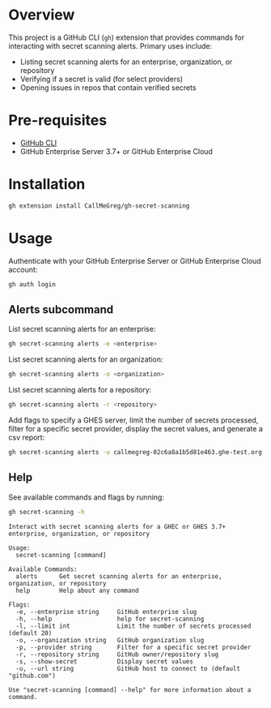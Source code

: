 # Overview
This project is a GitHub CLI (`gh`) extension that provides commands for interacting with secret scanning alerts. Primary uses include:
- Listing secret scanning alerts for an enterprise, organization, or repository
- Verifying if a secret is valid (for select providers)
- Opening issues in repos that contain verified secrets

# Pre-requisites
- [GitHub CLI](https://github.com/cli/cli#installation)
- GitHub Enterprise Server 3.7+ or GitHub Enterprise Cloud

# Installation
```bash
gh extension install CallMeGreg/gh-secret-scanning
```

# Usage
Authenticate with your GitHub Enterprise Server or GitHub Enterprise Cloud account:
```bash
gh auth login
```

## Alerts subcommand
List secret scanning alerts for an enterprise:
```bash
gh secret-scanning alerts -e <enterprise>
```

List secret scanning alerts for an organization:
```bash
gh secret-scanning alerts -o <organization>
```

List secret scanning alerts for a repository:
```bash
gh secret-scanning alerts -r <repository>
```

Add flags to specify a GHES server, limit the number of secrets processed, filter for a specific secret provider, display the secret values, and generate a csv report:
```bash
gh secret-scanning alerts -u callmegreg-02c6a8a1b5d81e463.ghe-test.org -e github -l 100 -p slack -s -c
```

## Help
See available commands and flags by running:
```bash
gh secret-scanning -h
```

```
Interact with secret scanning alerts for a GHEC or GHES 3.7+ enterprise, organization, or repository

Usage:
  secret-scanning [command]

Available Commands:
  alerts      Get secret scanning alerts for an enterprise, organization, or repository
  help        Help about any command

Flags:
  -e, --enterprise string     GitHub enterprise slug
  -h, --help                  help for secret-scanning
  -l, --limit int             Limit the number of secrets processed (default 20)
  -o, --organization string   GitHub organization slug
  -p, --provider string       Filter for a specific secret provider
  -r, --repository string     GitHub owner/repository slug
  -s, --show-secret           Display secret values
  -u, --url string            GitHub host to connect to (default "github.com")

Use "secret-scanning [command] --help" for more information about a command.
```